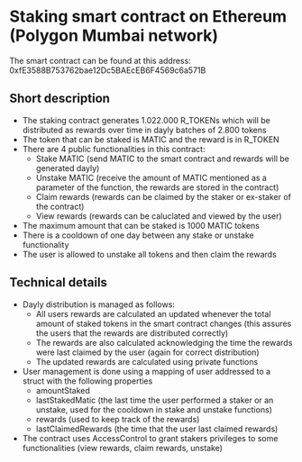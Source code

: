 # Staking smart contract on Ethereum (Polygon Mumbai network)

The smart contract can be found at this address: 0xfE3588B753762bae12Dc5BAEcEB6F4569c6a571B

## Short description

- The staking contract generates 1.022.000 R_TOKENs which will be distributed as rewards over time in dayly batches of 2.800 tokens
- The token that can be staked is MATIC and the reward is in R_TOKEN
- There are 4 public functionalities in this contract:
  - Stake MATIC (send MATIC to the smart contract and rewards will be generated dayly)
  - Unstake MATIC (receive the amount of MATIC mentioned as a parameter of the function, the rewards are stored in the contract)
  - Claim rewards (rewards can be claimed by the staker or ex-staker of the contract)
  - View rewards (rewards can be caluclated and viewed by the user)
 - The maximum amount that can be staked is 1000 MATIC tokens
 - There is a cooldown of one day between any stake or unstake functionality
 - The user is allowed to unstake all tokens and then claim the rewards

## Technical details
- Dayly distribution is managed as follows:
  - All users rewards are calculated an updated whenever the total amount of staked tokens in the smart contract changes (this assures the users that the rewards are distributed correctly)
  - The rewards are also calculated acknowledging the time the rewards were last claimed by the user (again for correct distribution)
  - The updated rewards are calculated using private functions
- User management is done using a mapping of user addressed to a struct with the following properties 
  - amountStaked
  - lastStakedMatic (the last time the user performed a staker or an unstake, used for the cooldown in stake and unstake functions)
  - rewards (used to keep track of the rewards)
  - lastClaimedRewards (the time that the user last claimed rewards)
- The contract uses AccessControl to grant stakers privileges to some functionalities (view rewards, claim rewards, unstake)
